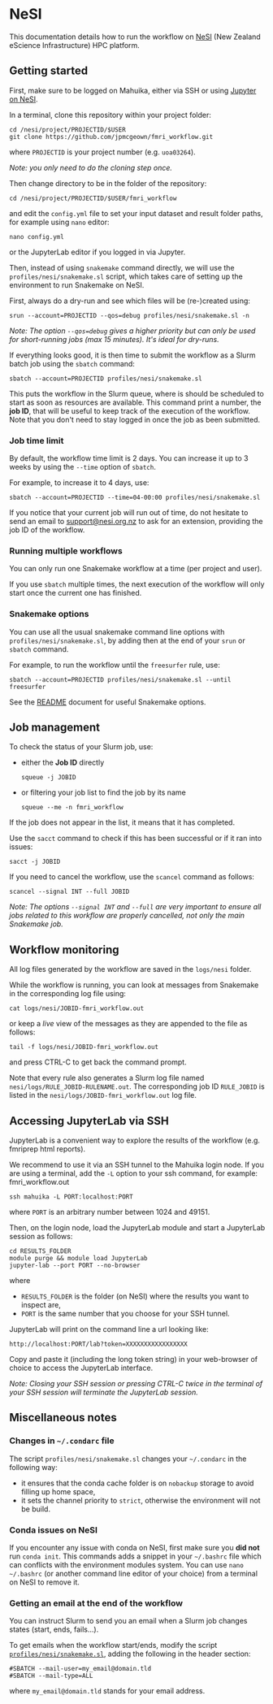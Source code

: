 #  NeSI

This documentation details how to run the workflow on [NeSI](https://www.nesi.org.nz/) (New Zealand eScience Infrastructure) HPC platform.


## Getting started

First, make sure to be logged on Mahuika, either via SSH or using [Jupyter on NeSI](https//jupyter.nesi.org.nz).

In a terminal, clone this repository within your project folder:

```
cd /nesi/project/PROJECTID/$USER
git clone https://github.com/jpmcgeown/fmri_workflow.git
```

where `PROJECTID` is your project number (e.g. `uoa03264`).

*Note: you only need to do the cloning step once.*

Then change directory to be in the folder of the repository:

```
cd /nesi/project/PROJECTID/$USER/fmri_workflow
```

and edit the `config.yml` file to set your input dataset and result folder paths, for example using `nano` editor:

```
nano config.yml
```

or the JupyterLab editor if you logged in via Jupyter.

Then, instead of using `snakemake` command directly, we will use the `profiles/nesi/snakemake.sl` script, which takes care of setting up the environment to run Snakemake on NeSI.

First, always do a dry-run and see which files will be (re-)created using:

```
srun --account=PROJECTID --qos=debug profiles/nesi/snakemake.sl -n
```

*Note: The option `--qos=debug` gives a higher priority but can only be used for short-running jobs (max 15 minutes). It's ideal for dry-runs.*

If everything looks good, it is then time to submit the workflow as a Slurm batch job using the `sbatch` command:

```
sbatch --account=PROJECTID profiles/nesi/snakemake.sl
```

This puts the workflow in the Slurm queue, where is should be scheduled to start as soon as resources are available.
This command print a number, the **job ID**, that will be useful to keep track of the execution of the workflow.
Note that you don't need to stay logged in once the job as been submitted.


### Job time limit

By default, the workflow time limit is 2 days.
You can increase it up to 3 weeks by using the `--time` option of `sbatch`.

For example, to increase it to 4 days, use:

```
sbatch --account=PROJECTID --time=04-00:00 profiles/nesi/snakemake.sl
```

If you notice that your current job will run out of time, do not hesitate to send an email to support@nesi.org.nz to ask for an extension, providing the job ID of the workflow.


### Running multiple workflows

You can only run one Snakemake workflow at a time (per project and user).

If you use `sbatch` multiple times, the next execution of the workflow will only start once the current one has finished.


### Snakemake options

You can use all the usual snakemake command line options with `profiles/nesi/snakemake.sl`, by adding then at the end of your `srun` or `sbatch` command.

For example, to run the workflow until the `freesurfer` rule, use:

```
sbatch --account=PROJECTID profiles/nesi/snakemake.sl --until freesurfer
```

See the [README](README.md#Useful-Snakemake-options) document for useful Snakemake options.


## Job management

To check the status of your Slurm job, use:

- either the **Job ID** directly

  ```
  squeue -j JOBID
  ```

- or filtering your job list to find the job by its name

  ```
  squeue --me -n fmri_workflow
  ```

If the job does not appear in the list, it means that it has completed.

Use the `sacct` command to check if this has been successful or if it ran into issues:

```
sacct -j JOBID
```

If you need to cancel the workflow, use the `scancel` command as follows:

```
scancel --signal INT --full JOBID
```

*Note: The options `--signal INT` and `--full` are very important to ensure all jobs related to this workflow are properly cancelled, not only the main Snakemake job.*


## Workflow monitoring

All log files generated by the workflow are saved in the `logs/nesi` folder.

While the workflow is running, you can look at messages from Snakemake in the corresponding log file using:

```
cat logs/nesi/JOBID-fmri_workflow.out
```

or  keep a *live* view of the messages as they are appended to the file as follows:

```
tail -f logs/nesi/JOBID-fmri_workflow.out
```

and press CTRL-C to get back the command prompt.

Note that every rule also generates a Slurm log file named `nesi/logs/RULE_JOBID-RULENAME.out`.
The corresponding job ID `RULE_JOBID` is listed in the `nesi/logs/JOBID-fmri_workflow.out` log file.


## Accessing JupyterLab via SSH

JupyterLab is a convenient way to explore the results of the workflow (e.g. fmriprep html reports).

We recommend to use it via an SSH tunnel to the Mahuika login node.
If you are using a terminal, add the `-L` option to your ssh command, for example:
fmri_workflow.out
```
ssh mahuika -L PORT:localhost:PORT
```

where `PORT` is an arbitrary number between 1024 and 49151.

Then, on the login node, load the JupyterLab module and start a JupyterLab session as follows:

```
cd RESULTS_FOLDER
module purge && module load JupyterLab
jupyter-lab --port PORT --no-browser
```

where

- `RESULTS_FOLDER` is the folder (on NeSI) where the results you want to inspect are,
- `PORT` is the same number that you choose for your SSH tunnel.

JupyterLab will print on the command line a url looking like:

```
http://localhost:PORT/lab?token=XXXXXXXXXXXXXXXXX
```

Copy and paste it (including the long token string) in your web-browser of choice to access the JupyterLab interface.

*Note: Closing your SSH session or pressing CTRL-C twice in the terminal of your SSH session will terminate the JupyterLab session.*


## Miscellaneous notes


### Changes in `~/.condarc` file

The script `profiles/nesi/snakemake.sl` changes your `~/.condarc` in the following way:

- it ensures that the conda cache folder is on `nobackup` storage to avoid filling up home space,
- it sets the channel priority to `strict`, otherwise the environment will not be build.


### Conda issues on NeSI

If you encounter any issue with conda on NeSI, first make sure you **did not** run `conda init`.
This commands adds a snippet in your `~/.bashrc` file which can conflicts with the environment modules system.
You can use `nano ~/.bashrc` (or another command line editor of your choice) from a terminal on NeSI to remove it.


### Getting an email at the end of the workflow

You can instruct Slurm to send you an email when a Slurm job changes states (start, ends, fails...).

To get emails when the workflow start/ends, modify the script [`profiles/nesi/snakemake.sl`](profiles/nesi/snakemake.sl), adding the following in the header section:

```
#SBATCH --mail-user=my_email@domain.tld
#SBATCH --mail-type=ALL
```

where `my_email@domain.tld` stands for your email address.
